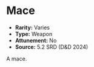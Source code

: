 # Mace

- **Rarity:** Varies
- **Type:** Weapon
- **Attunement:** No
- **Source:** 5.2 SRD (D&D 2024)

A mace.
